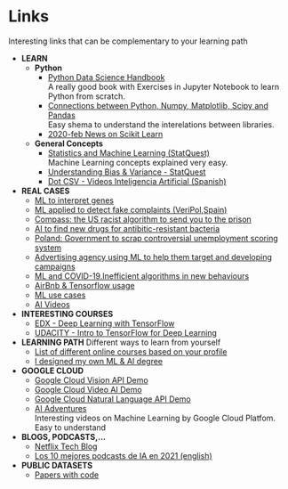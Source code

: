 # Links

Interesting links that can be complementary to your learning path

<ul>
  <li><b>LEARN</b>
    <ul>
      <li><b>Python</b>
        <ul>
          <li><a href="https://github.com/jakevdp/PythonDataScienceHandbook">Python Data Science Handbook</a></br>
            A really good book with Exercises in Jupyter Notebook to learn Python from scratch.</li>
          <li><a href="https://www.python-course.eu/numerical_programming_with_python.php">Connections between Python, Numpy, Matplotlib, Scipy and Pandas</a><br>
            Easy shema to understand the interelations between libraries.</li>
          <li><a href="https://www.analyticsvidhya.com/blog/2020/02/everything-you-should-know-scikit-learn/?utm_source=feedburner&utm_medium=email&utm_campaign=Feed%3A+AnalyticsVidhya+%28Analytics+Vidhya%29">2020-feb News on Scikit Learn</a></li>
        </ul>
      </li>
      <li><b>General Concepts</b>
        <ul>
          <li><a href="https://www.youtube.com/user/joshstarmer">Statistics and Machine Learning (StatQuest)</a><br>
            Machine Learning concepts explained very easy.</li>
          <li><a href="https://www.youtube.com/watch?v=EuBBz3bI-aA&feature=youtu.be">Understanding Bias & Variance - StatQuest</a></li>
          <li><a href="https://www.youtube.com/channel/UCy5znSnfMsDwaLlROnZ7Qbg">Dot CSV - Videos Inteligencia Artificial (Spanish)</a></li>
        </ul>
      </li>
    </ul>
  </li>
  <li><b>REAL CASES</b>
    <ul>
      <li><a href="https://phys.org/news/2019-12-machine-gene.amp?__twitter_impression=true">ML to interpret genes</a></li>
      <li><a href="https://www.lavanguardia.com/tecnologia/20190414/461583468024/veripol-policia-nacional-inteligencia-artificial-algoritmo-denuncias-falsas.html">ML applied to detect fake complaints (VeriPol,Spain)</a></li>
      <li><a href="https://www.nytimes.com/2017/10/26/opinion/algorithm-compas-sentencing-bias.html">Compass: the US racist algorithm to send you to the prison</a></li>
      <li><a href="http://news.mit.edu/2020/artificial-intelligence-identifies-new-antibiotic-0220">AI to find new drugs for antibitic-resistant bacteria</a></li>
      <li><a href="https://algorithmwatch.org/en/story/poland-government-to-scrap-controversial-unemployment-scoring-system/">Poland: Government to scrap controversial unemployment scoring system</a></li>
      <li><a href="https://rapidminer.com/blog/themes-from-wisdom-2020/">Advertising agency using ML to help them target and developing campaigns</a></li>
      <li><a href="https://www.elcomercio.com/tendencias/pandemia-problemas-algoritmos-inteligencia-artificial.html" target="_blank">ML and COVID-19.Inefficient algorithms in new behaviours</a></li>
      <li><a href="https://www.youtube.com/watch?v=tPb2u9kwh2w&feature=youtu.be&app=desktop" target="_blank">AirBnb & Tensorflow usage</a></li>
      <li><a href="https://www.analyticsvidhya.com/blog/2019/07/ultimate-list-popular-machine-learning-use-cases/?utm_source=feedburner&utm_medium=email&utm_campaign=Feed%3A+AnalyticsVidhya+%28Analytics+Vidhya%29" target="_blank">ML use cases</a></li>
      <li><a href="https://www.analyticsvidhya.com/blog/2019/07/11-data-science-videos-every-data-scientist-must-watch/?utm_source=feedburner&utm_medium=email&utm_campaign=Feed%3A+AnalyticsVidhya+%28Analytics+Vidhya%29
" target="_blank">AI Videos</a></li>
    </ul>
  </li>
  <li><b>INTERESTING COURSES</b>
    <ul>
        <li><a href="https://www.edx.org/es/course/deep-learning-with-tensorflow">EDX - Deep Learning with TensorFlow</a></li>
        <li><a href="https://www.udacity.com/course/intro-to-tensorflow-for-deep-learning--ud187">UDACITY - Intro to TensorFlow for Deep Learning</a></li>
    </ul>
  </li>
  <li><b>LEARNING PATH</b> Different ways to learn from yourself
    <ul>
      <li><a href="https://moz.com/blog/learning-machine-learning">List of different online courses based on your profile</a></li>
      <li><a href="https://www.kdnuggets.com/2020/05/designed-machine-learning-ai-degree.html" target="_blank">I designed my own ML & AI degree</a></li>
    </ul>
  </li>
  <li><b>GOOGLE CLOUD</b>
    <ul>
      <li><a href="https://cloud.google.com/vision/docs/drag-and-drop">Google Cloud Vision API Demo</a></li>
      <li><a href="https://cloud.google.com/video-intelligence">Google Cloud Video AI Demo</a></li>
      <li><a href="https://cloud.google.com/natural-language#natural-language-api-demo">Google Cloud Natural Language API Demo</a></li>      
      <li><a href="https://www.youtube.com/watch?v=HcqpanDadyQ&list=PLIivdWyY5sqJxnwJhe3etaK7utrBiPBQ2" target="_blank">AI Adventures</a></br>
      Interesting videos on Machine Learning by Google Cloud Platfom. Easy to understand</li>
    </ul>
  </li>
  <li><b>BLOGS, PODCASTS,...</b>
    <ul>
      <li><a href="https://netflixtechblog.com/">Netflix Tech Blog</a></li>
      <li><a href="https://blog.feedspot.com/ai_podcasts/">Los 10 mejores podcasts de IA en 2021 (english)</a></li>
    </ul>
  </li>
  <li><b>PUBLIC DATASETS</b>
    <ul>
      <li><a href="https://paperswithcode.com/datasets">Papers with code</a></li>
    </ul>
  </li>
</ul>
        
  
